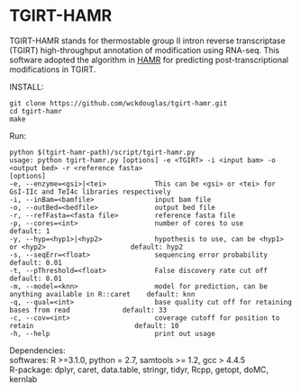# TGIRT-HAMR

TGIRT-HAMR stands for thermostable group II intron reverse transcriptase (TGIRT) high-throughput annotation of modification using RNA-seq. This software adopted the algorithm in [HAMR](http://www.ncbi.nlm.nih.gov/pubmed/24149843) for predicting post-transcriptional modifications in TGIRT. 

INSTALL:

	git clone https://github.com/wckdouglas/tgirt-hamr.git
	cd tgirt-hamr
	make

Run:
	
	python $(tgirt-hamr-path)/script/tgirt-hamr.py	
	usage: python tgirt-hamr.py [options] -e <TGIRT> -i <input bam> -o <output bed> -r <reference fasta>
	[options]
	-e, --enzyme=<gsi>|<tei>            This can be <gsi> or <tei> for GsI-IIc and TeI4c libraries respectively
	-i, --inBam=<bamfile>               input bam file
	-o, --outBed=<bedfile>              output bed file
	-r, --refFasta=<fasta file>         reference fasta file
	-p, --cores=<int>                   number of cores to use                                         default: 1
	-y, --hyp=<hyp1>|<hyp2>             hypothesis to use, can be <hyp1> or <hyp2>                     default: hyp2
	-s, --seqErr=<float>                sequencing error probability                                   default: 0.01
	-t, --pThreshold=<float>            False discovery rate cut off                                   default: 0.01
	-m, --model=<knn>                   model for prediction, can be anything available in R::caret    default: knn
	-q, --qual=<int>                    base quality cut off for retaining bases from read             default: 33
	-c, --cov=<int>                     coverage cutoff for position to retain                         default: 10
	-h, --help                          print out usage

Dependencies:    
softwares: R >=3.1.0, python = 2.7, samtools >= 1.2, gcc > 4.4.5     
R-package: dplyr, caret, data.table, stringr, tidyr, Rcpp, getopt, doMC, kernlab
